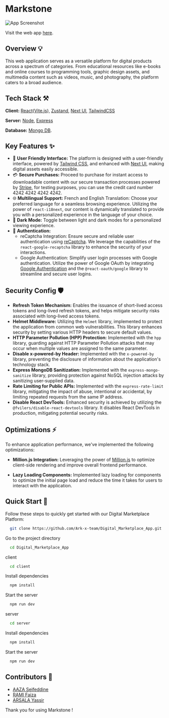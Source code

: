 # Markstone

![App Screenshot](https://github.com/Ark-x-team/Digital_Marketplace_App/assets/102709884/753df85a-6ba5-4e73-8ca7-6f81c5541ffc)

Visit the web app [here](https://markstone.onrender.com/).

## Overview 💡

This web application serves as a versatile platform for digital products across a spectrum of categories. From educational resources like e-books and online courses to programming tools, graphic design assets, and multimedia content such as videos, music, and photography, the platform caters to a broad audience.

## Tech Stack ⚒️

**Client:** [React](https://react.dev/)([Vite.js](https://vitejs.dev/)), [Zustand](https://zustand-demo.pmnd.rs/), [Next UI](https://nextui.org/), [TailwindCSS](https://tailwindcss.com/)

**Server:** [Node](https://nodejs.org/en/), [Express](https://expressjs.com/)

**Database:** [Mongo DB](https://www.mongodb.com/).

## Key Features ✨

- 🎨 **User Friendly Interface:** The platform is designed with a user-friendly interface, powered by [Tailwind CSS](https://tailwindcss.com/), and enhanced with [Next UI](https://nextui.org/), making digital assets easily accessible.
- 💳 **Secure Purchases:** Proceed to purchase for instant access to downloadable content with our secure transaction processes powered by [Stripe](https://stripe.com/), for testing purposes, you can use the credit card number 4242 4242 4242 4242.
- 🌐 **Multilingual Support:** French and English Translation: Choose your preferred language for a seamless browsing experience. Utilizing the power of `react-i18next`, our content is dynamically translated to provide you with a personalized experience in the language of your choice.
- 🌙 **Dark Mode:** Toggle between light and dark modes for a personalized viewing experience.
- 🔐 **Authentication:**
  - reCaptcha Integration: Ensure secure and reliable user authentication using [reCaptcha](https://www.google.com/recaptcha/about/). We leverage the capabilities of the `react-google-recaptcha` library to enhance the security of your interactions.
  - Google Authentication: Simplify user login processes with Google authentication. Utilize the power of Google OAuth by integrating [Google Authentication](URL_HERE) and the `@react-oauth/google` library to streamline and secure user logins.

## Security Config 🛡️

- **Refresh Token Mechanism:** Enables the issuance of short-lived access tokens and long-lived refresh tokens, and helps mitigate security risks associated with long-lived access tokens.
- **Helmet Middleware:** Utilizing the `Helmet` library, implemented to protect the application from common web vulnerabilities. This library enhances security by setting various HTTP headers to secure default values.
- **HTTP Parameter Pollution (HPP) Protection:** Implemented with the `hpp` library, guarding against HTTP Parameter Pollution attacks that may occur when multiple values are assigned to the same parameter.
- **Disable x-powered-by Header:** Implemented with the `x-powered-by` library, preventing the disclosure of information about the application's technology stack.
- **Express MongoDB Sanitization:** Implemented with the `express-mongo-sanitize` library, providing protection against NoSQL injection attacks by sanitizing user-supplied data.
- **Rate Limiting for Public APIs:** Implemented with the `express-rate-limit` library, mitigating the impact of abuse, intentional or accidental, by limiting repeated requests from the same IP address.
- **Disable React DevTools:** Enhanced security is achieved by utilizing the `@fvilers/disable-react-devtools` library. It disables React DevTools in production, mitigating potential security risks.

## Optimizations ⚡️

To enhance application performance, we've implemented the following optimizations:

- **Million.js Integration:** Leveraging the power of [Million.js](https://million.dev) to optimize client-side rendering and improve overall frontend performance.

- **Lazy Loading Components:** Implemented lazy loading for components to optimize the initial page load and reduce the time it takes for users to interact with the application.

## Quick Start 🚀

Follow these steps to quickly get started with our Digital Marketplace Platform:

```bash
  git clone https://github.com/Ark-x-team/Digital_Marketplace_App.git
```

Go to the project directory

```bash
  cd Digital_Marketplace_App
```

client 

```bash
  cd client
```

Install dependencies

```bash
  npm install
```

Start the server

```bash
  npm run dev
```

server 

```bash
  cd server
```

Install dependencies

```bash
  npm install
```

Start the server

```bash
  npm run dev
```


## Contributors 🤝

- [AAZA Seifeddine](https://github.com/seifaaza/)
- [RAMI Faiza](https://github.com/faizaRami/)
- [ARSALA Yassir](https://github.com/BHV-C/)

Thank you for using Markstone !
